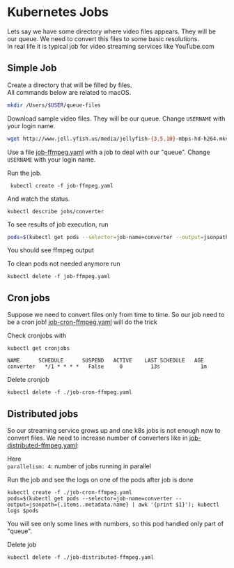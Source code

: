# Kubernetes Jobs

Lets say we have some directory where video files appears. They will be our queue. We need to convert this files to some basic resolutions.\
In real life it is typical job for video streaming services like YouTube.com 

## Simple Job

Create a directory that will be filled by files.\
All commands below are related to macOS. 
```bash
mkdir /Users/$USER/queue-files
```
Download sample video files. They will be our queue.
Change `USERNAME` with your login name.
```bash
wget http://www.jell.yfish.us/media/jellyfish-{3,5,10}-mbps-hd-h264.mkv -P /Users/USERNAME/queue-files/
```

Use a file [job-ffmpeg.yaml](job-ffmpeg.yaml) with a job to deal with our "queue". Change `USERNAME` with your login name.

Run the job.
 
```
 kubectl create -f job-ffmpeg.yaml
```
And watch the status.
```
kubectl describe jobs/converter
```

To see results of job execution, run

```bash
pods=$(kubectl get pods --selector=job-name=converter --output=jsonpath={.items..metadata.name}); kubectl logs $pods
```
You should see ffmpeg output

To clean pods not needed anymore run
```
kubectl delete -f job-ffmpeg.yaml
```

## Cron jobs

Suppose we need to convert files only from time to time. So our job need to be a cron job!
[job-cron-ffmpeg.yaml](job-cron-ffmpeg.yaml) will do the trick

Check cronjobs with
```
kubectl get cronjobs
```

```
NAME      SCHEDULE      SUSPEND   ACTIVE    LAST SCHEDULE   AGE
converter   */1 * * * *   False     0         13s             1m
```

Delete cronjob
```
kubectl delete -f ./job-cron-ffmpeg.yaml
```

## Distributed jobs

So our streaming service grows up and one k8s jobs is not enough now to convert files. We need to increase number of converters like in
[job-distributed-ffmpeg.yaml](job-cron-ffmpeg.yaml):

Here\
`parallelism: 4`: number of jobs running in parallel

Run the job and see the logs on one of the pods after job is done

```
kubectl create -f ./job-cron-ffmpeg.yaml
pods=$(kubectl get pods --selector=job-name=converter --output=jsonpath={.items..metadata.name} | awk '{print $1}'); kubectl logs $pods
```

You will see only some lines with numbers, so this pod handled only part of "queue".

Delete job

```
kubectl delete -f ./job-distributed-ffmpeg.yaml
```